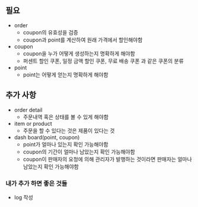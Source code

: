 ## 필요
- order
  - coupon의 유효성을 검증
  - coupon과 point를 계산하여 원래 가격에서 할인해야함
- coupon
  - coupon을 누가 어떻게 생성하는지 명확하게 해야함
  - 퍼센트 할인 쿠폰, 일정 금액 할인 쿠폰, 무료 배송 쿠폰 과 같은 쿠폰의 분류
- point
  - point는 어떻게 얻는지 명확하게 해야함
## 추가 사항
- order detail
  - 주문내역 혹은 상태를 볼 수 있게 해야함
- item or product
  - 주문을 할 수 있다는 것은 제품이 있다는 것
- dash board(point, coupon)
  - point가 얼마나 있는지 확인 가능해야함
  - coupon의 기간이 얼마나 남았는지 확인 가능해야함
  - coupon이 판매자의 요청에 의해 관리자가 발행하는 것이라면 판매자는 얼마나 남았는지 확인 가능해야함
### 내가 추가 하면 좋은 것들
- log 작성
